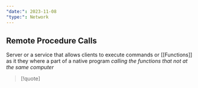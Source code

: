 ```yaml
---
"date:": 2023-11-08
"type:": Network
---
```

## Remote Procedure Calls

Server or a service that allows clients to execute commands or [[Functions]] as it they where a part of a native program 
*calling the functions that not at the same computer*


>[!quote] 
